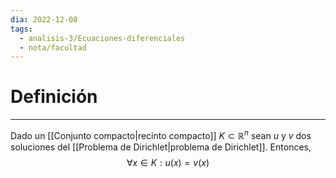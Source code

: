 ```yaml
---
dia: 2022-12-08
tags:
  - analisis-3/Ecuaciones-diferenciales
  - nota/facultad
---
```

# Definición
---
Dado un [[Conjunto compacto|recinto compacto]] $K \subset \mathbb R^n$ sean $u$ y $v$ dos soluciones del [[Problema de Dirichlet|problema de Dirichlet]]. Entonces, $$ \forall x \in K : u(x) = v(x) $$
